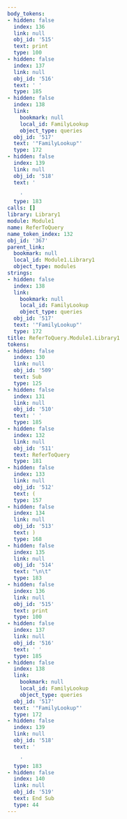 ```yaml
---
body_tokens:
- hidden: false
  index: 136
  link: null
  obj_id: '515'
  text: print
  type: 100
- hidden: false
  index: 137
  link: null
  obj_id: '516'
  text: ' '
  type: 185
- hidden: false
  index: 138
  link:
    bookmark: null
    local_id: FamilyLookup
    object_type: queries
  obj_id: '517'
  text: '"FamilyLookup"'
  type: 172
- hidden: false
  index: 139
  link: null
  obj_id: '518'
  text: '

    '
  type: 183
calls: []
library: Library1
module: Module1
name: ReferToQuery
name_token_index: 132
obj_id: '367'
parent_link:
  bookmark: null
  local_id: Module1.Library1
  object_type: modules
strings:
- hidden: false
  index: 138
  link:
    bookmark: null
    local_id: FamilyLookup
    object_type: queries
  obj_id: '517'
  text: '"FamilyLookup"'
  type: 172
title: ReferToQuery.Module1.Library1
tokens:
- hidden: false
  index: 130
  link: null
  obj_id: '509'
  text: Sub
  type: 125
- hidden: false
  index: 131
  link: null
  obj_id: '510'
  text: ' '
  type: 185
- hidden: false
  index: 132
  link: null
  obj_id: '511'
  text: ReferToQuery
  type: 181
- hidden: false
  index: 133
  link: null
  obj_id: '512'
  text: (
  type: 157
- hidden: false
  index: 134
  link: null
  obj_id: '513'
  text: )
  type: 168
- hidden: false
  index: 135
  link: null
  obj_id: '514'
  text: "\n\t"
  type: 183
- hidden: false
  index: 136
  link: null
  obj_id: '515'
  text: print
  type: 100
- hidden: false
  index: 137
  link: null
  obj_id: '516'
  text: ' '
  type: 185
- hidden: false
  index: 138
  link:
    bookmark: null
    local_id: FamilyLookup
    object_type: queries
  obj_id: '517'
  text: '"FamilyLookup"'
  type: 172
- hidden: false
  index: 139
  link: null
  obj_id: '518'
  text: '

    '
  type: 183
- hidden: false
  index: 140
  link: null
  obj_id: '519'
  text: End Sub
  type: 44
---
```

